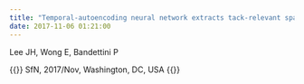 ```yaml
---
title: "Temporal-autoencoding neural network extracts tack-relevant spatiotemporal features utilizing dynamic information of functional MRI time-series"
date: 2017-11-06 01:21:00
---
```


Lee JH, Wong E, Bandettini P

{{<format bright-green>}}
SfN, 2017/Nov, Washington, DC, USA
{{</format>}}